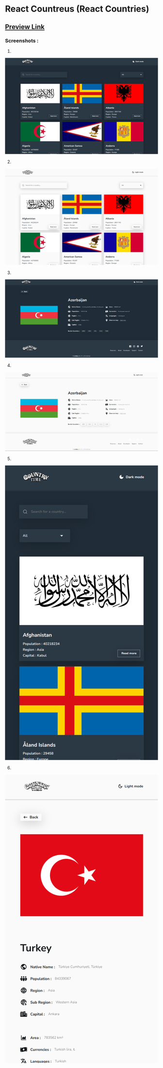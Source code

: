 # React Countreus (React Countries)

## [Preview Link](https://github.com/)

### Screenshots :

1.
![img1](src/assets/design/1.png)

2.
![img2](src/assets/design/2.png)

3.
![img3](src/assets/design/3.png)

4.
![img4](src/assets/design/4.png)

5.
![img5](src/assets/design/5.png)

6.
![img6](src/assets/design/6.png)
